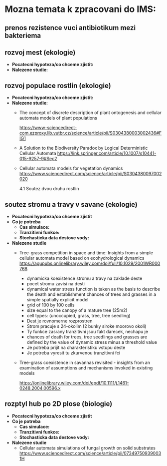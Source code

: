 # Mozna temata k zpracovani do IMS:

## prenos rezistence vuci antibiotikum mezi bakteriema
## rozvoj mest (ekologie)
-  **Pocatecni hypoteza/co chceme zjistit:** 
-  **Nalezene studie:** 

## rozvoj populace rostlin (ekologie)
-  **Pocatecni hypoteza/co chceme zjistit:** 
-  **Nalezene studie:** 
    - The concept of discrete description of plant ontogenesis and      cellular automata models of plant populations

        https://www-sciencedirect-com.ezproxy.lib.vutbr.cz/science/article/pii/S0304380003002436#FIG1

    - A Solution to the Biodiversity Paradox by Logical Deterministic   Cellular Automata
        https://link.springer.com/article/10.1007/s10441-015-9257-9#Sec2

    - Cellular automata models for vegetation dynamics
        https://www.sciencedirect.com/science/article/pii/S0304380097002020

        4.1 Soutez dvou druhu rostlin

## soutez stromu a travy v savane (ekologie)
-  **Pocatecni hypoteza/co chceme zjistit** 
-  **Co je potreba**
    - **Cas simulace:**
    - **Tranzitivni funkce:**
    - **Stochasticka data destove vody:**
-  **Nalezene studie**
    - Tree-grass competition in space and time: Insights from a simple cellular automata model based on ecohydrological dynamics
    https://agupubs.onlinelibrary.wiley.com/doi/full/10.1029/2001WR000768
        - dynamicka koexistence stromu a travy na zaklade deste
        - pocet stromu zavisi na desti
        - dynamical water stress function is taken as the basis to describe the death and establishment chances of trees and grasses in a simple spatially explicit model
        - grid of 100 by 100 cells
        - size equal to the canopy of a mature tree (25m2)
        - cell types: (unoccupied, grass, tree, tree seedling)
        - Dest je rovnomerne rozprostren
        - Strom pracuje s 24-okolim (2 bunky siroke moorovo okoli)
        - Ty funkce zasrany tranzitivni jsou fakt darecek, nechapu je
        - chances of death for trees, tree seedlings and grasses are defined by the value of dynamic stress minus a threshold value
        - Je potreba prijit na charakteristiku vstupu deste
        - Je potreba vyresit tu zkurvenou tranzitivni fci
    - Tree-grass coexistence in savannas revisited - insights from an     examination of assumptions and mechanisms invoked in existing models
    
        https://onlinelibrary.wiley.com/doi/epdf/10.1111/j.1461-0248.2004.00596.x
## rozptyl hub po 2D plose (biologie)
-  **Pocatecni hypoteza/co chceme zjistit** 
-  **Co je potreba**
    - **Cas simulace:**
    - **Tranzitivni funkce:**
    - **Stochasticka data destove vody:**
-  **Nalezene studie**
    - Cellular automata simulations of fungal growth on solid substrates
        https://www.sciencedirect.com/science/article/pii/073497509390031H